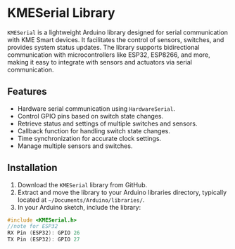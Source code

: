 # KMESerial Library

`KMESerial` is a lightweight Arduino library designed for serial communication with KME Smart devices. It facilitates the control of sensors, switches, and provides system status updates. The library supports bidirectional communication with microcontrollers like ESP32, ESP8266, and more, making it easy to integrate with sensors and actuators via serial communication.

## Features

- Hardware serial communication using `HardwareSerial`.
- Control GPIO pins based on switch state changes.
- Retrieve status and settings of multiple switches and sensors.
- Callback function for handling switch state changes.
- Time synchronization for accurate clock settings.
- Manage multiple sensors and switches.

## Installation

1. Download the `KMESerial` library from GitHub.
2. Extract and move the library to your Arduino libraries directory, typically located at `~/Documents/Arduino/libraries/`.
3. In your Arduino sketch, include the library:

```cpp
#include <KMESerial.h>
//note for ESP32
RX Pin (ESP32): GPIO 26
TX Pin (ESP32): GPIO 27






